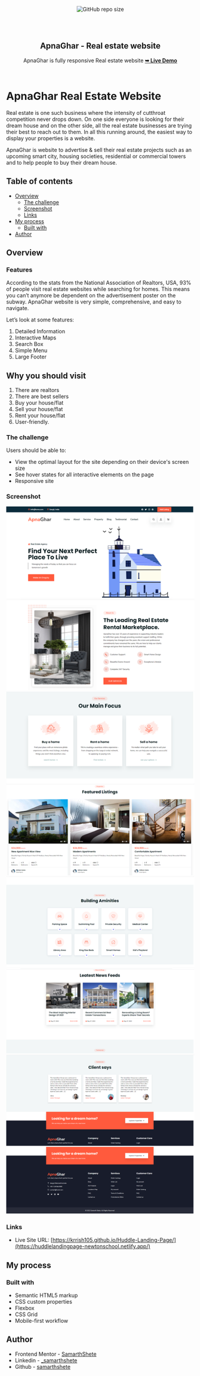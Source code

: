 
<div align="center">
  
  ![GitHub repo size](https://img.shields.io/github/repo-size/codewithsadee/homeverse)
 
  <br />
  <br />
  
  
  <h2 align="center">ApnaGhar - Real estate website</h2>

  ApnaGhar is fully responsive Real estate website
  <a href="https://codewithsadee.github.io/homeverse/"><strong>➥ Live Demo</strong></a>

</div>

<br />

# ApnaGhar Real Estate Website

Real estate is one such business where the intensity of cutthroat competition never drops down. On one side everyone is looking for their dream house and on the other side, all the real estate businesses are trying their best to reach out to them. 
In all this running around, the easiest way to display your properties is a website.

ApnaGhar is website to advertise & sell their real estate projects such as an upcoming smart city, housing societies, residential or commercial towers and to help people to buy their dream house.
 

## Table of contents

- [Overview](#overview)
  - [The challenge](#the-challenge)
  - [Screenshot](#screenshot)
  - [Links](#links)
- [My process](#my-process)
  - [Built with](#built-with)
- [Author](#author)

## Overview


### Features
According to the stats from the National Association of Realtors, USA, 93% of people visit real estate websites while searching for homes. 
This means you can’t anymore be dependent on the advertisement poster on the subway.
ApnaGhar website is very simple, comprehensive, and easy to navigate.

Let’s look at some features:
1. Detailed Information
2. Interactive Maps
3. Search Box
4. Simple Menu
5. Large Footer

## Why you should visit
1. There are realtors
2. There are best sellers
3. Buy your house/flat
4. Sell your house/flat
5. Rent your house/flat	
6. User-friendly.


### The challenge

Users should be able to:

- View the optimal layout for the site depending on their device's screen size
- See hover states for all interactive elements on the page
- Responsive site
  
### Screenshot

![](./assets/Screenshots/1.png)
![](./assets/Screenshots/2.png)
![](./assets/Screenshots/3.png)
![](./assets/Screenshots/4.png)
![](./assets/Screenshots/5.png)
![](./assets/Screenshots/6.png)
![](./assets/Screenshots/7.png)
![](./assets/Screenshots/8.png)

### Links
 
- Live Site URL: [https://krrish105.github.io/Huddle-Landing-Page/](https://huddlelandingpage-newtonschool.netlify.app/)

## My process

### Built with

- Semantic HTML5 markup
- CSS custom properties
- Flexbox
- CSS Grid
- Mobile-first workflow

## Author

- Frontend Mentor - [SamarthShete](https://www.frontendmentor.io/profile/samarthshete)
- Linkedin - [_samarthshete](https://www.linkedin.com/in/samarthshete14/)
- Github - [samarthshete](https://github.com/samarthshete)
